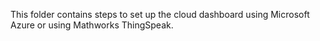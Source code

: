 This folder contains steps to set up the cloud dashboard using Microsoft Azure or using Mathworks ThingSpeak.